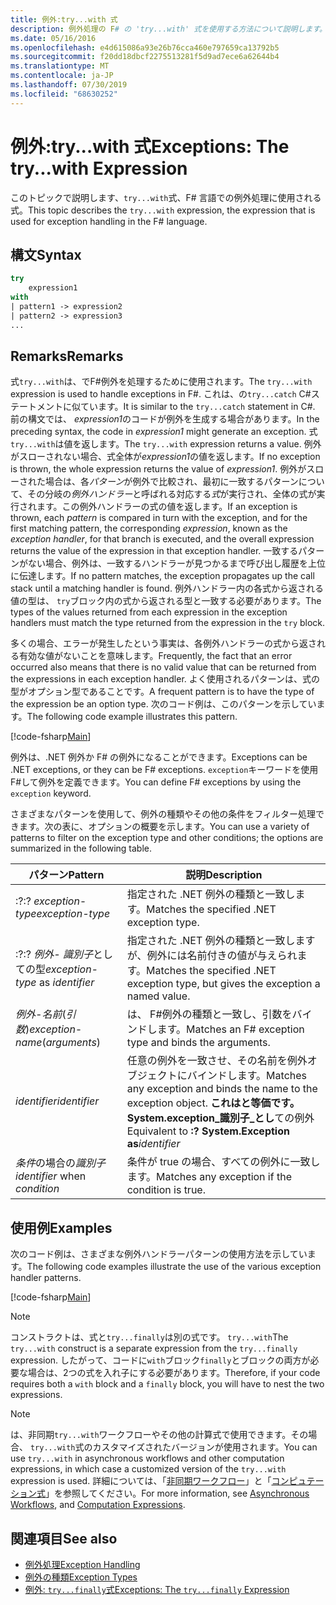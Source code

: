 ```yaml
---
title: 例外:try...with 式
description: 例外処理の F# の 'try...with' 式を使用する方法について説明します。
ms.date: 05/16/2016
ms.openlocfilehash: e4d615086a93e26b76cca460e797659ca13792b5
ms.sourcegitcommit: f20dd18dbcf2275513281f5d9ad7ece6a62644b4
ms.translationtype: MT
ms.contentlocale: ja-JP
ms.lasthandoff: 07/30/2019
ms.locfileid: "68630252"
---
```

# <a name="exceptions-the-trywith-expression"></a><span data-ttu-id="5d479-103">例外:try...with 式</span><span class="sxs-lookup"><span data-stu-id="5d479-103">Exceptions: The try...with Expression</span></span>

<span data-ttu-id="5d479-104">このトピックで説明します、`try...with`式、F# 言語での例外処理に使用される式。</span><span class="sxs-lookup"><span data-stu-id="5d479-104">This topic describes the `try...with` expression, the expression that is used for exception handling in the F# language.</span></span>

## <a name="syntax"></a><span data-ttu-id="5d479-105">構文</span><span class="sxs-lookup"><span data-stu-id="5d479-105">Syntax</span></span>

```fsharp
try
    expression1
with
| pattern1 -> expression2
| pattern2 -> expression3
...
```

## <a name="remarks"></a><span data-ttu-id="5d479-106">Remarks</span><span class="sxs-lookup"><span data-stu-id="5d479-106">Remarks</span></span>

<span data-ttu-id="5d479-107">式`try...with`は、でF#例外を処理するために使用されます。</span><span class="sxs-lookup"><span data-stu-id="5d479-107">The `try...with` expression is used to handle exceptions in F#.</span></span> <span data-ttu-id="5d479-108">これは、の`try...catch` C#ステートメントに似ています。</span><span class="sxs-lookup"><span data-stu-id="5d479-108">It is similar to the `try...catch` statement in C#.</span></span> <span data-ttu-id="5d479-109">前の構文では、 *expression1*のコードが例外を生成する場合があります。</span><span class="sxs-lookup"><span data-stu-id="5d479-109">In the preceding syntax, the code in *expression1* might generate an exception.</span></span> <span data-ttu-id="5d479-110">式`try...with`は値を返します。</span><span class="sxs-lookup"><span data-stu-id="5d479-110">The `try...with` expression returns a value.</span></span> <span data-ttu-id="5d479-111">例外がスローされない場合、式全体が*expression1*の値を返します。</span><span class="sxs-lookup"><span data-stu-id="5d479-111">If no exception is thrown, the whole expression returns the value of *expression1*.</span></span> <span data-ttu-id="5d479-112">例外がスローされた場合は、各*パターン*が例外で比較され、最初に一致するパターンについて、その分岐の*例外ハンドラー*と呼ばれる対応する*式*が実行され、全体の式が実行されます。この例外ハンドラーの式の値を返します。</span><span class="sxs-lookup"><span data-stu-id="5d479-112">If an exception is thrown, each *pattern* is compared in turn with the exception, and for the first matching pattern, the corresponding *expression*, known as the *exception handler*, for that branch is executed, and the overall expression returns the value of the expression in that exception handler.</span></span> <span data-ttu-id="5d479-113">一致するパターンがない場合、例外は、一致するハンドラーが見つかるまで呼び出し履歴を上位に伝達します。</span><span class="sxs-lookup"><span data-stu-id="5d479-113">If no pattern matches, the exception propagates up the call stack until a matching handler is found.</span></span> <span data-ttu-id="5d479-114">例外ハンドラー内の各式から返される値の型は、 `try`ブロック内の式から返される型と一致する必要があります。</span><span class="sxs-lookup"><span data-stu-id="5d479-114">The types of the values returned from each expression in the exception handlers must match the type returned from the expression in the `try` block.</span></span>

<span data-ttu-id="5d479-115">多くの場合、エラーが発生したという事実は、各例外ハンドラーの式から返される有効な値がないことを意味します。</span><span class="sxs-lookup"><span data-stu-id="5d479-115">Frequently, the fact that an error occurred also means that there is no valid value that can be returned from the expressions in each exception handler.</span></span> <span data-ttu-id="5d479-116">よく使用されるパターンは、式の型がオプション型であることです。</span><span class="sxs-lookup"><span data-stu-id="5d479-116">A frequent pattern is to have the type of the expression be an option type.</span></span> <span data-ttu-id="5d479-117">次のコード例は、このパターンを示しています。</span><span class="sxs-lookup"><span data-stu-id="5d479-117">The following code example illustrates this pattern.</span></span>

[!code-fsharp[Main](~/samples/snippets/fsharp/lang-ref-2/snippet5601.fs)]

<span data-ttu-id="5d479-118">例外は、.NET 例外か F# の例外になることができます。</span><span class="sxs-lookup"><span data-stu-id="5d479-118">Exceptions can be .NET exceptions, or they can be F# exceptions.</span></span> <span data-ttu-id="5d479-119">`exception`キーワードを使用F#して例外を定義できます。</span><span class="sxs-lookup"><span data-stu-id="5d479-119">You can define F# exceptions by using the `exception` keyword.</span></span>

<span data-ttu-id="5d479-120">さまざまなパターンを使用して、例外の種類やその他の条件をフィルター処理できます。次の表に、オプションの概要を示します。</span><span class="sxs-lookup"><span data-stu-id="5d479-120">You can use a variety of patterns to filter on the exception type and other conditions; the options are summarized in the following table.</span></span>

|<span data-ttu-id="5d479-121">パターン</span><span class="sxs-lookup"><span data-stu-id="5d479-121">Pattern</span></span>|<span data-ttu-id="5d479-122">説明</span><span class="sxs-lookup"><span data-stu-id="5d479-122">Description</span></span>|
|-------|-----------|
|<span data-ttu-id="5d479-123">:?</span><span class="sxs-lookup"><span data-stu-id="5d479-123">:?</span></span> <span data-ttu-id="5d479-124">*exception-type*</span><span class="sxs-lookup"><span data-stu-id="5d479-124">*exception-type*</span></span>|<span data-ttu-id="5d479-125">指定された .NET 例外の種類と一致します。</span><span class="sxs-lookup"><span data-stu-id="5d479-125">Matches the specified .NET exception type.</span></span>|
|<span data-ttu-id="5d479-126">:?</span><span class="sxs-lookup"><span data-stu-id="5d479-126">:?</span></span> <span data-ttu-id="5d479-127">*例外-* *識別子*としての型</span><span class="sxs-lookup"><span data-stu-id="5d479-127">*exception-type* as *identifier*</span></span>|<span data-ttu-id="5d479-128">指定された .NET 例外の種類と一致しますが、例外には名前付きの値が与えられます。</span><span class="sxs-lookup"><span data-stu-id="5d479-128">Matches the specified .NET exception type, but gives the exception a named value.</span></span>|
|<span data-ttu-id="5d479-129">*例外-名前*(*引数*)</span><span class="sxs-lookup"><span data-stu-id="5d479-129">*exception-name*(*arguments*)</span></span>|<span data-ttu-id="5d479-130">は、 F#例外の種類と一致し、引数をバインドします。</span><span class="sxs-lookup"><span data-stu-id="5d479-130">Matches an F# exception type and binds the arguments.</span></span>|
|<span data-ttu-id="5d479-131">*identifier*</span><span class="sxs-lookup"><span data-stu-id="5d479-131">*identifier*</span></span>|<span data-ttu-id="5d479-132">任意の例外を一致させ、その名前を例外オブジェクトにバインドします。</span><span class="sxs-lookup"><span data-stu-id="5d479-132">Matches any exception and binds the name to the exception object.</span></span> <span data-ttu-id="5d479-133">**これはと等価です。System.exception_識別子_とし**ての例外</span><span class="sxs-lookup"><span data-stu-id="5d479-133">Equivalent to **:? System.Exception as**_identifier_</span></span>|
|<span data-ttu-id="5d479-134">*条件*の場合の*識別子*</span><span class="sxs-lookup"><span data-stu-id="5d479-134">*identifier* when *condition*</span></span>|<span data-ttu-id="5d479-135">条件が true の場合、すべての例外に一致します。</span><span class="sxs-lookup"><span data-stu-id="5d479-135">Matches any exception if the condition is true.</span></span>|

## <a name="examples"></a><span data-ttu-id="5d479-136">使用例</span><span class="sxs-lookup"><span data-stu-id="5d479-136">Examples</span></span>

<span data-ttu-id="5d479-137">次のコード例は、さまざまな例外ハンドラーパターンの使用方法を示しています。</span><span class="sxs-lookup"><span data-stu-id="5d479-137">The following code examples illustrate the use of the various exception handler patterns.</span></span>

[!code-fsharp[Main](~/samples/snippets/fsharp/lang-ref-2/snippet5602.fs)]

> [!NOTE]
> <span data-ttu-id="5d479-138">コンストラクトは、式と`try...finally`は別の式です。 `try...with`</span><span class="sxs-lookup"><span data-stu-id="5d479-138">The `try...with` construct is a separate expression from the `try...finally` expression.</span></span> <span data-ttu-id="5d479-139">したがって、コードに`with`ブロック`finally`とブロックの両方が必要な場合は、2つの式を入れ子にする必要があります。</span><span class="sxs-lookup"><span data-stu-id="5d479-139">Therefore, if your code requires both a `with` block and a `finally` block, you will have to nest the two expressions.</span></span>

> [!NOTE]
> <span data-ttu-id="5d479-140">は、非同期`try...with`ワークフローやその他の計算式で使用できます。その場合、 `try...with`式のカスタマイズされたバージョンが使用されます。</span><span class="sxs-lookup"><span data-stu-id="5d479-140">You can use `try...with` in asynchronous workflows and other computation expressions, in which case a customized version of the `try...with` expression is used.</span></span> <span data-ttu-id="5d479-141">詳細については、「[非同期ワークフロー](../asynchronous-workflows.md)」と「[コンピュテーション式](../computation-expressions.md)」を参照してください。</span><span class="sxs-lookup"><span data-stu-id="5d479-141">For more information, see [Asynchronous Workflows](../asynchronous-workflows.md), and [Computation Expressions](../computation-expressions.md).</span></span>

## <a name="see-also"></a><span data-ttu-id="5d479-142">関連項目</span><span class="sxs-lookup"><span data-stu-id="5d479-142">See also</span></span>

- [<span data-ttu-id="5d479-143">例外処理</span><span class="sxs-lookup"><span data-stu-id="5d479-143">Exception Handling</span></span>](index.md)
- [<span data-ttu-id="5d479-144">例外の種類</span><span class="sxs-lookup"><span data-stu-id="5d479-144">Exception Types</span></span>](exception-types.md)
- [<span data-ttu-id="5d479-145">例外: `try...finally`式</span><span class="sxs-lookup"><span data-stu-id="5d479-145">Exceptions: The `try...finally` Expression</span></span>](the-try-finally-expression.md)
